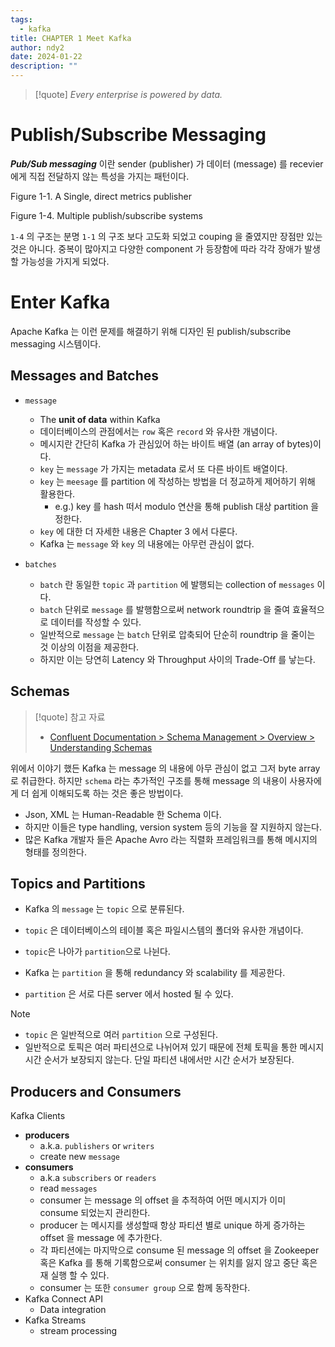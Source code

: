 ```yaml
---
tags:
  - kafka
title: CHAPTER 1 Meet Kafka
author: ndy2
date: 2024-01-22
description: ""
---
```

> [!quote]
> *Every enterprise is powered by data.*

# Publish/Subscribe Messaging

***Pub/Sub messaging*** 이란 sender (publisher) 가 데이터 (message) 를 recevier 에게 직접 전달하지 않는 특성을 가지는 패턴이다.

Figure 1-1. A Single, direct metrics publisher

Figure 1-4. Multiple publish/subscribe systems

`1-4` 의 구조는 분명 `1-1` 의 구조 보다 고도화 되었고 couping 을 줄였지만 장점만 있는 것은 아니다.
중복이 많아지고 다양한 component 가 등장함에 따라 각각 장애가 발생할 가능성을 가지게 되었다.

# Enter Kafka

Apache Kafka 는 이런 문제를 해결하기 위해 디자인 된 publish/subscribe messaging 시스템이다.

## Messages and Batches

- `message` 
	- The **unit of data** within Kafka
	- 데이터베이스의 관점에서는 `row` 혹은 `record` 와 유사한 개념이다.
	- 메시지란 간단히 Kafka 가 관심있어 하는 바이트 배열 (an array of bytes)이다.
	- `key` 는 `message` 가 가지는 metadata 로서 또 다른 바이트 배열이다.
	- `key` 는 `meesage` 를 partition 에 작성하는 방법을 더 정교하게 제어하기 위해 활용한다.
		- e.g.) key 를 hash 떠서 modulo 연산을 통해 publish 대상 partition 을 정한다.
	- `key` 에 대한 더 자세한 내용은 Chapter 3 에서 다룬다.
	- Kafka 는 `message` 와 `key` 의 내용에는 아무런 관심이 없다. 

- `batches`
	- `batch` 란 동일한 `topic` 과 `partition` 에 발행되는 collection of `messages` 이다.
	- `batch` 단위로 `message` 를 발행함으로써 network roundtrip 을 줄여 효율적으로 데이터를 작성할 수 있다.
	- 일반적으로 `message` 는 `batch` 단위로 압축되어 단순히 roundtrip 을 줄이는 것 이상의 이점을 제공한다.
	- 하지만 이는 당연히 Latency 와 Throughput 사이의 Trade-Off 를 낳는다.


## Schemas

> [!quote] 참고 자료
> * [Confluent Documentation > Schema Management > Overview > Understanding Schemas](https://docs.confluent.io/platform/current/schema-registry/index.html)

위에서 이야기 했든 Kafka 는 message 의 내용에 아무 관심이 없고 그저 byte array 로 취급한다. 하지만 `schema` 라는 추가적인 구조를 통해 message 의 내용이 사용자에게 더 쉽게 이해되도록 하는 것은 좋은 방법이다.

- Json, XML 는 Human-Readable 한 Schema 이다.
- 하지만 이들은 type handling, version system 등의 기능을 잘 지원하지 않는다.
- 많은 Kafka 개발자 들은 Apache Avro 라는 직렬화 프레임워크를 통해 메시지의 형태를 정의한다.

## Topics and Partitions

- Kafka 의 `message` 는 `topic` 으로 분류된다.
- `topic` 은 데이터베이스의 테이블 혹은 파일시스템의 폴더와 유사한 개념이다.

- `topic`은 나아가 `partition`으로 나뉜다.
- Kafka 는 `partition` 을 통해 redundancy 와 scalability 를 제공한다.
- `partition` 은 서로 다른 server 에서 hosted 될 수 있다.

> [!note]
> * `topic` 은 일반적으로 여러 `partition` 으로 구성된다.
> * 일반적으로 토픽은 여러 파티션으로 나뉘어져 있기 때문에 전체 토픽을 통한 메시지 시간 순서가 보장되지 않는다. 단일 파티션 내에서만 시간 순서가 보장된다.


## Producers and Consumers 

Kafka Clients
- **producers**
	- a.k.a. `publishers` or `writers`
	- create new `message`
- **consumers**
	- a.k.a `subscribers` or `readers`
	- read `messages`
	- consumer 는 message 의 offset 을 추적하여 어떤 메시지가 이미 consume 되었는지 관리한다.
	- producer 는 메시지를 생성할때 항상 파티션 별로 unique 하게 증가하는 offset 을 message 에 추가한다.
	- 각 파티션에는 마지막으로 consume 된 message 의 offset 을 Zookeeper 혹은 Kafka 를 통해 기록함으로써 consumer 는 위치를 잃지 않고 중단 혹은 재 실행 할 수 있다.
	- consumer 는 또한 `consumer group` 으로 함께 동작한다.
- Kafka Connect API
	- Data integration
- Kafka Streams
	- stream processing



